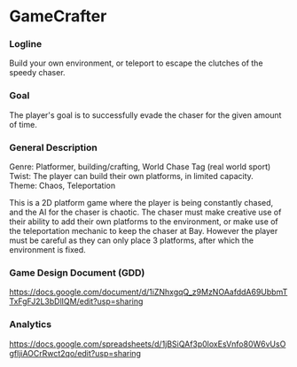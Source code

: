 # GameCrafter

### Logline 
Build your own environment, or teleport to escape the clutches of the speedy chaser.

### Goal
The player's goal is to successfully evade the chaser for the given amount of time.

### General Description
Genre: Platformer, building/crafting, World Chase Tag (real world sport)
<br>
Twist: The player can build their own platforms, in limited capacity.
<br>
Theme: Chaos, Teleportation

This is a 2D platform game where the player is being constantly chased, and the AI for the chaser is chaotic. The chaser must make creative use of their ability to add their own platforms to the environment, or make use of the teleportation mechanic to keep the chaser at Bay. However the player must be careful as they can only place 3 platforms, after which the environment is fixed. 

### Game Design Document (GDD)
https://docs.google.com/document/d/1iZNhxgqQ_z9MzNOAafddA69UbbmTTxFgFJ2L3bDlIQM/edit?usp=sharing

### Analytics
https://docs.google.com/spreadsheets/d/1jBSiQAf3p0loxEsVnfo80W6vUsOgfljiAOCrRwct2qo/edit?usp=sharing
